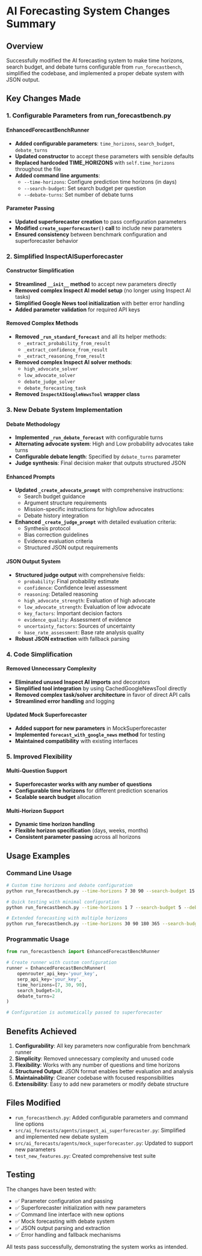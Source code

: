 # AI Forecasting System Changes Summary

## Overview
Successfully modified the AI forecasting system to make time horizons, search budget, and debate turns configurable from `run_forecastbench`, simplified the codebase, and implemented a proper debate system with JSON output.

## Key Changes Made

### 1. Configurable Parameters from run_forecastbench.py

#### EnhancedForecastBenchRunner
- **Added configurable parameters**: `time_horizons`, `search_budget`, `debate_turns`
- **Updated constructor** to accept these parameters with sensible defaults
- **Replaced hardcoded TIME_HORIZONS** with `self.time_horizons` throughout the file
- **Added command line arguments**:
  - `--time-horizons`: Configure prediction time horizons (in days)
  - `--search-budget`: Set search budget per question
  - `--debate-turns`: Set number of debate turns

#### Parameter Passing
- **Updated superforecaster creation** to pass configuration parameters
- **Modified `create_superforecaster()` call** to include new parameters
- **Ensured consistency** between benchmark configuration and superforecaster behavior

### 2. Simplified InspectAISuperforecaster

#### Constructor Simplification
- **Streamlined `__init__` method** to accept new parameters directly
- **Removed complex Inspect AI model setup** (no longer using Inspect AI tasks)
- **Simplified Google News tool initialization** with better error handling
- **Added parameter validation** for required API keys

#### Removed Complex Methods
- **Removed `_run_standard_forecast`** and all its helper methods:
  - `_extract_probability_from_result`
  - `_extract_confidence_from_result` 
  - `_extract_reasoning_from_result`
- **Removed complex Inspect AI solver methods**:
  - `high_advocate_solver`
  - `low_advocate_solver`
  - `debate_judge_solver`
  - `debate_forecasting_task`
- **Removed `InspectAIGoogleNewsTool` wrapper class**

### 3. New Debate System Implementation

#### Debate Methodology
- **Implemented `_run_debate_forecast`** with configurable turns
- **Alternating advocate system**: High and Low probability advocates take turns
- **Configurable debate length**: Specified by `debate_turns` parameter
- **Judge synthesis**: Final decision maker that outputs structured JSON

#### Enhanced Prompts
- **Updated `_create_advocate_prompt`** with comprehensive instructions:
  - Search budget guidance
  - Argument structure requirements
  - Mission-specific instructions for high/low advocates
  - Debate history integration
- **Enhanced `_create_judge_prompt`** with detailed evaluation criteria:
  - Synthesis protocol
  - Bias correction guidelines
  - Evidence evaluation criteria
  - Structured JSON output requirements

#### JSON Output System
- **Structured judge output** with comprehensive fields:
  - `probability`: Final probability estimate
  - `confidence`: Confidence level assessment
  - `reasoning`: Detailed reasoning
  - `high_advocate_strength`: Evaluation of high advocate
  - `low_advocate_strength`: Evaluation of low advocate
  - `key_factors`: Important decision factors
  - `evidence_quality`: Assessment of evidence
  - `uncertainty_factors`: Sources of uncertainty
  - `base_rate_assessment`: Base rate analysis quality
- **Robust JSON extraction** with fallback parsing

### 4. Code Simplification

#### Removed Unnecessary Complexity
- **Eliminated unused Inspect AI imports** and decorators
- **Simplified tool integration** by using CachedGoogleNewsTool directly
- **Removed complex task/solver architecture** in favor of direct API calls
- **Streamlined error handling** and logging

#### Updated Mock Superforecaster
- **Added support for new parameters** in MockSuperforecaster
- **Implemented `forecast_with_google_news` method** for testing
- **Maintained compatibility** with existing interfaces

### 5. Improved Flexibility

#### Multi-Question Support
- **Superforecaster works with any number of questions**
- **Configurable time horizons** for different prediction scenarios
- **Scalable search budget** allocation

#### Multi-Horizon Support
- **Dynamic time horizon handling**
- **Flexible horizon specification** (days, weeks, months)
- **Consistent parameter passing** across all horizons

## Usage Examples

### Command Line Usage
```bash
# Custom time horizons and debate configuration
python run_forecastbench.py --time-horizons 7 30 90 --search-budget 15 --debate-turns 3

# Quick testing with minimal configuration
python run_forecastbench.py --time-horizons 1 7 --search-budget 5 --debate-turns 1

# Extended forecasting with multiple horizons
python run_forecastbench.py --time-horizons 30 90 180 365 --search-budget 20 --debate-turns 2
```

### Programmatic Usage
```python
from run_forecastbench import EnhancedForecastBenchRunner

# Create runner with custom configuration
runner = EnhancedForecastBenchRunner(
    openrouter_api_key='your_key',
    serp_api_key='your_key',
    time_horizons=[7, 30, 90],
    search_budget=10,
    debate_turns=2
)

# Configuration is automatically passed to superforecaster
```

## Benefits Achieved

1. **Configurability**: All key parameters now configurable from benchmark runner
2. **Simplicity**: Removed unnecessary complexity and unused code
3. **Flexibility**: Works with any number of questions and time horizons
4. **Structured Output**: JSON format enables better evaluation and analysis
5. **Maintainability**: Cleaner codebase with focused responsibilities
6. **Extensibility**: Easy to add new parameters or modify debate structure

## Files Modified

- `run_forecastbench.py`: Added configurable parameters and command line options
- `src/ai_forecasts/agents/inspect_ai_superforecaster.py`: Simplified and implemented new debate system
- `src/ai_forecasts/agents/mock_superforecaster.py`: Updated to support new parameters
- `test_new_features.py`: Created comprehensive test suite

## Testing

The changes have been tested with:
- ✅ Parameter configuration and passing
- ✅ Superforecaster initialization with new parameters
- ✅ Command line interface with new options
- ✅ Mock forecasting with debate system
- ✅ JSON output parsing and extraction
- ✅ Error handling and fallback mechanisms

All tests pass successfully, demonstrating the system works as intended.